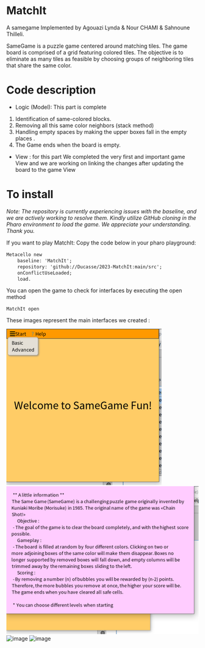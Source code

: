 # MatchIt 
A samegame Implemented by Agouazi Lynda & Nour CHAMI & Sahnoune Thilleli.


SameGame is a puzzle game centered around matching tiles. The game board is comprised of a grid featuring colored tiles. 
The objective is to eliminate as many tiles as feasible by choosing groups of neighboring tiles that share the same color.

# Code description 

* Logic (Model): This part is complete

 1. Identification of same-colored blocks.
 2. Removing all this same color neighbors (stack method)
 3. Handling empty spaces by making the upper boxes fall in the empty places .
 4. The Game ends when the board is empty.

* View : for this part We completed the very first and important game View and we are working on linking the changes after updating the board to the game View

# To install
_Note: The repository is currently experiencing issues with the baseline, and we are actively working to resolve them. 
Kindly utilize GitHub cloning in the Pharo environment to load the game. 
We appreciate your understanding. Thank you._

If you want to play MatchIt: Copy the code below in your pharo playground:

```smalltalk
Metacello new
    baseline: 'MatchIt';
    repository: 'github://Ducasse/2023-MatchIt:main/src';
    onConflictUseLoaded;
    load.
```
You can open the game to check for interfaces by executing the open method
```smalltalk
MatchIt open
```
These images represent the main interfaces we created : 

![](images/Screenshot%20(725).png) 
![](images/Screenshot%20(724).png) 
![image](https://github.com/Lynag16/MatchIt/assets/95236950/34797db1-f8d0-4726-8ac6-60c960da47fe)
![image](https://github.com/Lynag16/MatchIt/assets/95236950/bf782394-b0b5-4716-8c45-6aa6d12d035e)


